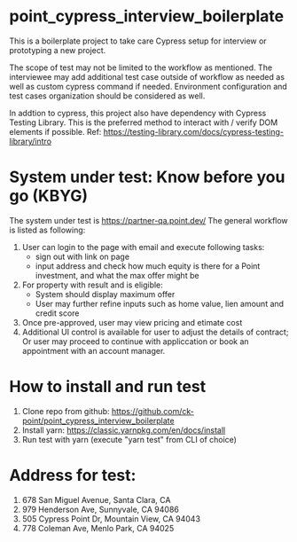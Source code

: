 # point_cypress_interview_boilerplate
This is a boilerplate project to take care Cypress setup for interview or prototyping a new project.

The scope of test may not be limited to the workflow as mentioned.
The interviewee may add additional test case outside of workflow as needed as well as custom cypress command if needed.
Environment configuration and test cases organization should be considered as well.

In addtion to cypress, this project also have dependency with Cypress Testing Library.
This is the preferred method to interact with / verify DOM elements if possible.
Ref: https://testing-library.com/docs/cypress-testing-library/intro

# System under test: Know before you go (KBYG)
The system under test is https://partner-qa.point.dev/
The general workflow is listed as following:
1. User can login to the page with email and execute following tasks:
    - sign out  with link on page
    - input address and check how much equity is there for a Point investment, and what the max offer might be 
2. For property with result and is eligible:
    - System should display maximum offer
    - User may further refine inputs such as home value, lien amount and credit score  
3. Once pre-approved, user may view pricing and etimate cost
4. Additional UI control is available for user to adjust the details of contract; Or user may proceed to continue with appliccation or book an appointment with an account manager.

# How to install and run test
1. Clone repo from github: https://github.com/ck-point/point_cypress_interview_boilerplate
2. Install yarn: https://classic.yarnpkg.com/en/docs/install
3. Run test with yarn (execute "yarn test" from CLI of choice)

# Address for test:
1. 678 San Miguel Avenue, Santa Clara, CA 
2. 979 Henderson Ave, Sunnyvale, CA 94086
3. 505 Cypress Point Dr, Mountain View, CA 94043
4. 778 Coleman Ave, Menlo Park, CA 94025




